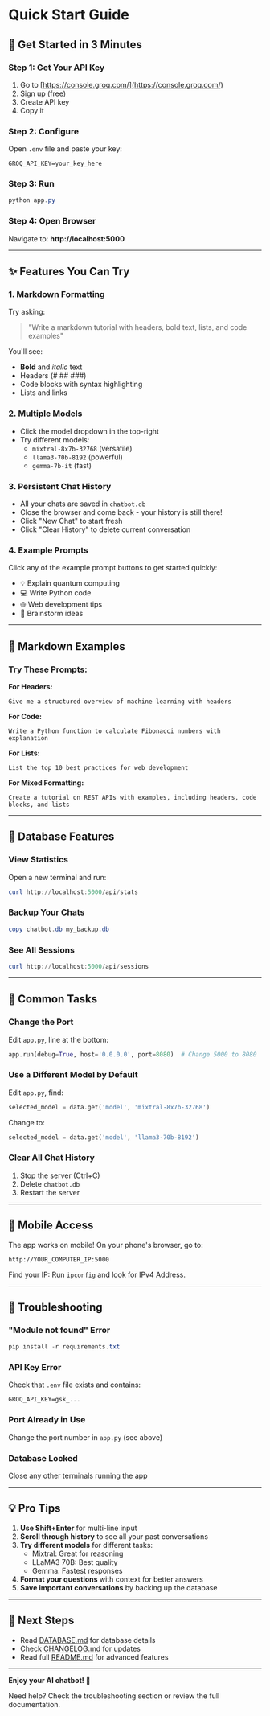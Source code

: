 # Quick Start Guide

## 🚀 Get Started in 3 Minutes

### Step 1: Get Your API Key
1. Go to [https://console.groq.com/](https://console.groq.com/)
2. Sign up (free)
3. Create API key
4. Copy it

### Step 2: Configure
Open `.env` file and paste your key:
```
GROQ_API_KEY=your_key_here
```

### Step 3: Run
```powershell
python app.py
```

### Step 4: Open Browser
Navigate to: **http://localhost:5000**

---

## ✨ Features You Can Try

### 1. Markdown Formatting
Try asking:
> "Write a markdown tutorial with headers, bold text, lists, and code examples"

You'll see:
- **Bold** and *italic* text
- Headers (# ## ###)
- Code blocks with syntax highlighting
- Lists and links

### 2. Multiple Models
- Click the model dropdown in the top-right
- Try different models:
  - `mixtral-8x7b-32768` (versatile)
  - `llama3-70b-8192` (powerful)
  - `gemma-7b-it` (fast)

### 3. Persistent Chat History
- All your chats are saved in `chatbot.db`
- Close the browser and come back - your history is still there!
- Click "New Chat" to start fresh
- Click "Clear History" to delete current conversation

### 4. Example Prompts
Click any of the example prompt buttons to get started quickly:
- 💡 Explain quantum computing
- 💻 Write Python code
- 🌐 Web development tips
- 🚀 Brainstorm ideas

---

## 🎨 Markdown Examples

### Try These Prompts:

**For Headers:**
```
Give me a structured overview of machine learning with headers
```

**For Code:**
```
Write a Python function to calculate Fibonacci numbers with explanation
```

**For Lists:**
```
List the top 10 best practices for web development
```

**For Mixed Formatting:**
```
Create a tutorial on REST APIs with examples, including headers, code blocks, and lists
```

---

## 💾 Database Features

### View Statistics
Open a new terminal and run:
```powershell
curl http://localhost:5000/api/stats
```

### Backup Your Chats
```powershell
copy chatbot.db my_backup.db
```

### See All Sessions
```powershell
curl http://localhost:5000/api/sessions
```

---

## 🔧 Common Tasks

### Change the Port
Edit `app.py`, line at the bottom:
```python
app.run(debug=True, host='0.0.0.0', port=8080)  # Change 5000 to 8080
```

### Use a Different Model by Default
Edit `app.py`, find:
```python
selected_model = data.get('model', 'mixtral-8x7b-32768')
```
Change to:
```python
selected_model = data.get('model', 'llama3-70b-8192')
```

### Clear All Chat History
1. Stop the server (Ctrl+C)
2. Delete `chatbot.db`
3. Restart the server

---

## 📱 Mobile Access

The app works on mobile! On your phone's browser, go to:
```
http://YOUR_COMPUTER_IP:5000
```

Find your IP: Run `ipconfig` and look for IPv4 Address.

---

## 🐛 Troubleshooting

### "Module not found" Error
```powershell
pip install -r requirements.txt
```

### API Key Error
Check that `.env` file exists and contains:
```
GROQ_API_KEY=gsk_...
```

### Port Already in Use
Change the port number in `app.py` (see above)

### Database Locked
Close any other terminals running the app

---

## 💡 Pro Tips

1. **Use Shift+Enter** for multi-line input
2. **Scroll through history** to see all your past conversations
3. **Try different models** for different tasks:
   - Mixtral: Great for reasoning
   - LLaMA3 70B: Best quality
   - Gemma: Fastest responses
4. **Format your questions** with context for better answers
5. **Save important conversations** by backing up the database

---

## 🎯 Next Steps

- Read [DATABASE.md](DATABASE.md) for database details
- Check [CHANGELOG.md](CHANGELOG.md) for updates
- Read full [README.md](README.md) for advanced features

---

**Enjoy your AI chatbot! 🎉**

Need help? Check the troubleshooting section or review the full documentation.

